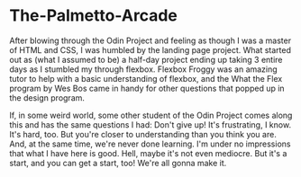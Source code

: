# The-Palmetto-Arcade

After blowing through the Odin Project and feeling as though I was a master of HTML and CSS, I was humbled by the landing page project. What started out as (what I assumed to be) a half-day project ending up taking 3 entire days as I stumbled my through flexbox. Flexbox Froggy was an amazing tutor to help with a basic understanding of flexbox, and the What the Flex program by Wes Bos came in handy for other questions that popped up in the design program.

If, in some weird world, some other student of the Odin Project comes along this and has the same questions I had:
Don't give up!
It's frustrating, I know. It's hard, too. But you're closer to understanding than you think you are. And, at the same time, we're never done learning. I'm under no impressions that what I have here is good. Hell, maybe it's not even mediocre. But it's a start, and you can get a start, too!
We're all gonna make it.